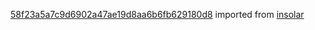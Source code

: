[58f23a5a7c9d6902a47ae19d8aa6b6fb629180d8](https://github.com/insolar/insolar/commit/58f23a5a7c9d6902a47ae19d8aa6b6fb629180d8) imported from [insolar](https://github.com/insolar/insolar)
